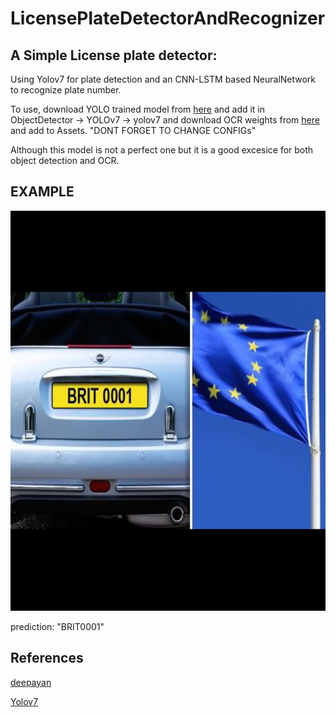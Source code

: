 # LicensePlateDetectorAndRecognizer

## A Simple License plate detector:

Using Yolov7 for plate detection and an CNN-LSTM based NeuralNetwork to recognize plate number.

To use, download YOLO trained model from [here](https://drive.google.com/drive/folders/1iR-jNp7ecDzuhAoCx5Q5shGf6tScQpiT?usp=sharing) and add it in ObjectDetector -> YOLOv7 -> yolov7
and download OCR weights from [here](https://drive.google.com/drive/folders/1iR-jNp7ecDzuhAoCx5Q5shGf6tScQpiT?usp=sharing) and add to Assets. "DONT FORGET TO CHANGE CONFIGs"

Although this model is not a perfect one but it is a good excesice for both object detection and OCR.

## EXAMPLE

<img src="Cars183.png" alt="MarineGEO circle logo" style="height: 640px; width:640px;"/>

prediction: "BRIT0001"

## References

[deepayan](https://deepayan137.github.io/blog/markdown/2020/08/29/building-ocr.html)

[Yolov7](https://github.com/WongKinYiu/yolov7)
